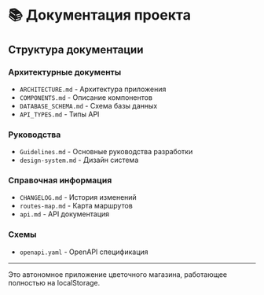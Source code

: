 # 📚 Документация проекта

## Структура документации

### Архитектурные документы
- `ARCHITECTURE.md` - Архитектура приложения
- `COMPONENTS.md` - Описание компонентов
- `DATABASE_SCHEMA.md` - Схема базы данных
- `API_TYPES.md` - Типы API

### Руководства
- `Guidelines.md` - Основные руководства разработки
- `design-system.md` - Дизайн система

### Справочная информация
- `CHANGELOG.md` - История изменений
- `routes-map.md` - Карта маршрутов
- `api.md` - API документация

### Схемы
- `openapi.yaml` - OpenAPI спецификация

---

Это автономное приложение цветочного магазина, работающее полностью на localStorage.